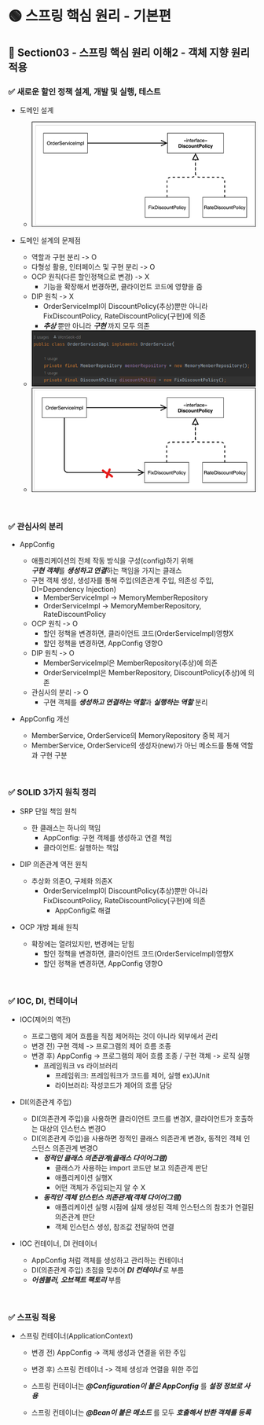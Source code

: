 # 🟢 스프링 핵심 원리 - 기본편

## 📄 Section03 - 스프링 핵심 원리 이해2 - 객체 지향 원리 적용
### ✅ 새로운 할인 정책 설계, 개발 및 실행, 테스트
- 도메인 설계
  - ![img3_1.png](file/img3_1.png)


- 도메인 설계의 문제점
  - 역할과 구현 분리 -> O
  - 다형성 활용, 인터페이스 및 구현 분리 -> O
  - OCP 원칙(다른 할인정책으로 변경) -> X
    - 기능을 확장해서 변경하면, 클라이언트 코드에 영향을 줌
  - DIP 원칙 -> X
    - OrderServiceImpl이 DiscountPolicy(추상)뿐만 아니라 FixDiscountPolicy, RateDiscountPolicy(구현)에 의존
    - _**추상**_ 뿐만 아니라 _**구현**_ 까지 모두 의존
  - ![img3_2.png](file/img3_2.png)
  - ![img3_3.png](file/img3_3.png)

<br/>

### ✅ 관심사의 분리
- AppConfig
  - 애플리케이션의 전체 작동 방식을 구성(config)하기 위해<br>***구현 객체***를 ***생성하고 연결***하는 책임을 가지는 클래스
  - 구현 객체 생성, 생성자를 통해 주입(의존관계 주입, 의존성 주입, DI=Dependency Injection)
    - MemberServiceImpl -> MemoryMemberRepository
    - OrderServiceImpl -> MemoryMemberRepository, RateDiscountPolicy
  - OCP 원칙 -> O
    - 할인 정책을 변경하면, 클라이언트 코드(OrderServiceImpl)영향X
    - 할인 정책을 변경하면, AppConfig 영향O
  - DIP 원칙 -> O
    - MemberServiceImpl은 MemberRepository(추상)에 의존
    - OrderServiceImpl은 MemberRepository, DiscountPolicy(추상)에 의존
  - 관심사의 분리 -> O
    - 구현 객체를 ***생성하고 연결하는 역할***과 ***실행하는 역할*** 분리


- AppConfig 개선
  - MemberService, OrderService의 MemoryRepository 중복 제거
  - MemberService, OrderService의 생성자(new)가 아닌 메소드를 통해 역할과 구현 구분

<br/>

### ✅ SOLID 3가지 원칙 정리
- SRP 단일 책임 원칙
  - 한 클래스는 하나의 책임
    - AppConfig: 구현 객체를 생성하고 연결 책임
    - 클라이언트: 실행하는 책임


- DIP 의존관계 역전 원칙
  - 추상화 의존O, 구체화 의존X
    - OrderServiceImpl이 DiscountPolicy(추상)뿐만 아니라 FixDiscountPolicy, RateDiscountPolicy(구현)에 의존
      - AppConfig로 해결


- OCP 개방 폐쇄 원칙
  - 확장에는 열려있지만, 변경에는 닫힘
    - 할인 정책을 변경하면, 클라이언트 코드(OrderServiceImpl)영향X
    - 할인 정책을 변경하면, AppConfig 영향O

<br/>

### ✅ IOC, DI, 컨테이너
- IOC(제어의 역전)
  - 프로그램의 제어 흐름을 직접 제어하는 것이 아니라 외부에서 관리 
  - 변경 전) 구현 객체 -> 프로그램의 제어 흐름 조종
  - 변경 후) AppConfig -> 프로그램의 제어 흐름 조종 / 구현 객체 -> 로직 실행
    - 프레임워크 vs 라이브러리
      - 프레임워크: 프레임워크가 코드를 제어, 실행 ex)JUnit
      - 라이브러리: 작성코드가 제어의 흐름 담당


- DI(의존관계 주입)
  - DI(의존관계 주입)을 사용하면 클라이언트 코드를 변경X, 클라이언트가 호출하는 대상의 인스턴스 변경O
  - DI(의존관계 주입)을 사용하면 정적인 클래스 의존관계 변경x, 동적인 객체 인스턴스 의존관계 변경O
    - **_정적인 클래스 의존관계(클래스 다이어그램)_**
      - 클래스가 사용하는 import 코드만 보고 의존관계 판단
      - 애플리케이션 실행X
      - 어떤 객체가 주입되는지 알 수 X
    - **_동적인 객체 인스턴스 의존관계(객체 다이어그램)_**
      - 애플리케이션 실행 시점에 실제 생성된 객체 인스턴스의 참조가 연결된 의존관계 판단
      - 객체 인스턴스 생성, 참조값 전달하여 연결
  

- IOC 컨테이너, DI 컨테이너
  - AppConfig 처럼 객체를 생성하고 관리하는 컨테이너
  - DI(의존관계 주입) 초점을 맞추어 **_DI 컨테이너_** 로 부름
  - **_어셈블러, 오브젝트 팩토리_** 부름

<br/>

### ✅ 스프링 적용
- 스프링 컨테이너(ApplicationContext)
  - 변경 전) AppConfig -> 객체 생성과 연결을 위한 주입
  - 변경 후) 스프링 컨테이너 -> 객체 생성과 연결을 위한 주입
  
  - 스프링 컨테이너는 **_@Configuration이 붙은 AppConfig_** 를 **_설정 정보로 사용_**
  - 스프링 컨테이너는 **_@Bean이 붙은 메소드_** 를 모두 **_호출해서 반환 객체를 등록_**